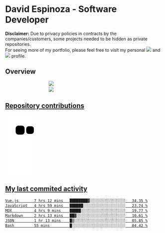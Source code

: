 # David Espinoza - Software Developer
<div id="links">
  <p>
    <strong>Disclaimer:</strong> Due to privacy policies in contracts by the companies/customers, some projects needed to be hidden as private repositories. <br />
For seeing more of my portfolio, please feel free to visit my personal <a href="https://davidespinoza.dev" target="_blank"><img src="https://img.shields.io/badge/website-000000?style=for-the-badge&logo=About.me&logoColor=white" target="_blank"></a> and <a href="https://www.linkedin.com/in/despinozap" target="_blank"><img src="https://img.shields.io/badge/LinkedIn-0077B5?style=for-the-badge&logo=linkedin&logoColor=white" target="_blank"></a> profile.
  </p>
</div>

## Overview

<div id="stats">
  <a href="https://github.com/despinozap">
  <img height="180em" style="margin: 0em 10em;" src="https://github-readme-stats.vercel.app/api?username=despinozap&show_icons=true&include_all_commits=true&count_private=true&theme=default"/>
  <img height="180em" style="margin: 0em 10em;" src="https://github-readme-stats.vercel.app/api/top-langs/?username=despinozap&layout=compact&langs_count=7&theme=default"/>
</div>
 
## Repository contributions
<div id="snake"> 

  ![Snake animation](https://github.com/despinozap/despinozap/blob/output/github-contribution-grid-snake.svg)
</div>

## My last commited activity
<!--START_SECTION:waka-->

```text
Vue.js       7 hrs 12 mins   ████████▓░░░░░░░░░░░░░░░░   34.35 %
JavaScript   4 hrs 59 mins   ██████░░░░░░░░░░░░░░░░░░░   23.74 %
MDX          4 hrs 9 mins    █████░░░░░░░░░░░░░░░░░░░░   19.77 %
Markdown     2 hrs 13 mins   ██▓░░░░░░░░░░░░░░░░░░░░░░   10.61 %
JSON         1 hr 13 mins    █▒░░░░░░░░░░░░░░░░░░░░░░░   05.85 %
Bash         55 mins         █░░░░░░░░░░░░░░░░░░░░░░░░   04.42 %
```

<!--END_SECTION:waka-->
